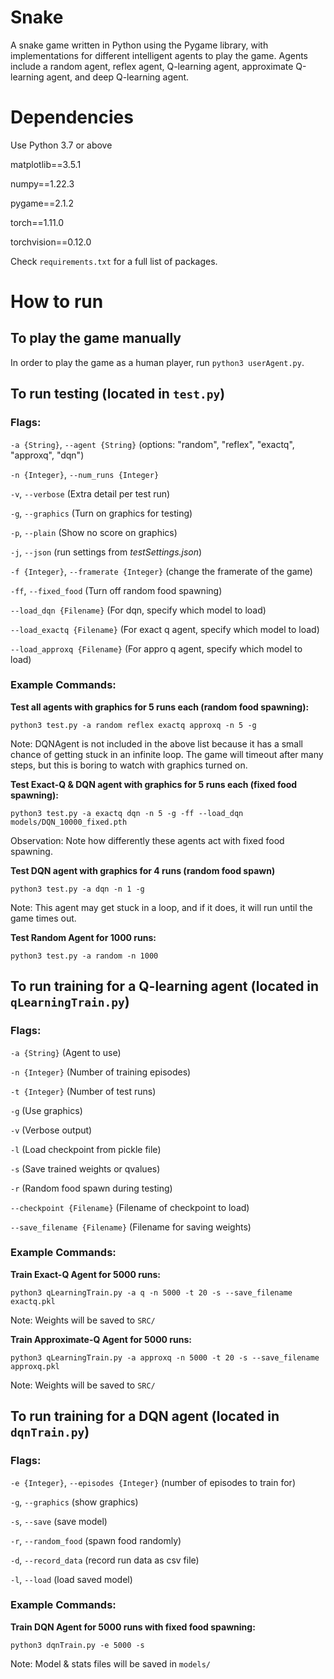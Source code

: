 # Snake
A snake game written in Python using the Pygame library, with implementations for different intelligent agents to play the game. Agents include a random agent, reflex agent, Q-learning agent, approximate Q-learning agent, and deep Q-learning agent.

# Dependencies
Use Python 3.7 or above

matplotlib==3.5.1

numpy==1.22.3

pygame==2.1.2

torch==1.11.0

torchvision==0.12.0

Check `requirements.txt` for a full list of packages.

# How to run
## To play the game manually
In order to play the game as a human player, run `python3 userAgent.py`.

## To run testing (located in `test.py`)

### Flags:

`-a {String}`, `--agent {String}` (options: "random", "reflex", "exactq", "approxq", "dqn")

`-n {Integer}`, `--num_runs {Integer}`

`-v`, `--verbose` (Extra detail per test run)

`-g`, `--graphics` (Turn on graphics for testing)

`-p`, `--plain` (Show no score on graphics)

`-j`, `--json` (run settings from _testSettings.json_)

`-f {Integer}`, `--framerate {Integer}` (change the framerate of the game)

`-ff`, `--fixed_food` (Turn off random food spawning)

`--load_dqn {Filename}` (For dqn, specify which model to load)

`--load_exactq {Filename}` (For exact q agent, specify which model to load)

`--load_approxq {Filename}` (For appro q agent, specify which model to load)

### Example Commands:

**Test all agents with graphics for 5 runs each (random food spawning):**

`python3 test.py -a random reflex exactq approxq -n 5 -g`

Note: DQNAgent is not included in the above list because it has a small chance of getting stuck in an infinite loop.
The game will timeout after many steps, but this is boring to watch with graphics turned on.

**Test Exact-Q & DQN agent with graphics for 5 runs each (fixed food spawning):**

`python3 test.py -a exactq dqn -n 5 -g -ff --load_dqn models/DQN_10000_fixed.pth`

Observation: Note how differently these agents act with fixed food spawning.

**Test DQN agent with graphics for 4 runs (random food spawn)**

`python3 test.py -a dqn -n 1 -g`

Note: This agent may get stuck in a loop, and if it does, it will run until the game times out.

**Test Random Agent for 1000 runs:**

`python3 test.py -a random -n 1000`

## To run training for a Q-learning agent (located in `qLearningTrain.py`)

### Flags:

`-a {String}` (Agent to use)

`-n {Integer}` (Number of training episodes)

`-t {Integer}` (Number of test runs)

`-g` (Use graphics)

`-v` (Verbose output)

`-l` (Load checkpoint from pickle file)

`-s` (Save trained weights or qvalues)

`-r` (Random food spawn during testing)

`--checkpoint {Filename}` (Filename of checkpoint to load)

`--save_filename {Filename}` (Filename for saving weights)

### Example Commands:

**Train Exact-Q Agent for 5000 runs:**

`python3 qLearningTrain.py -a q -n 5000 -t 20 -s --save_filename exactq.pkl`

Note: Weights will be saved to `SRC/`

**Train Approximate-Q Agent for 5000 runs:**

`python3 qLearningTrain.py -a approxq -n 5000 -t 20 -s --save_filename approxq.pkl`

Note: Weights will be saved to `SRC/`

## To run training for a DQN agent (located in `dqnTrain.py`)

### Flags:

`-e {Integer}`, `--episodes {Integer}` (number of episodes to train for)

`-g`, `--graphics` (show graphics)

`-s`, `--save` (save model)

`-r`, `--random_food` (spawn food randomly)

`-d`, `--record_data` (record run data as csv file)

`-l`, `--load` (load saved model)

### Example Commands:

**Train DQN Agent for 5000 runs with fixed food spawning:**

`python3 dqnTrain.py -e 5000 -s`

Note: Model & stats files will be saved in `models/`

